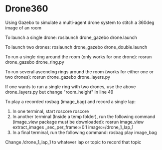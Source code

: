 # Drone360
Using Gazebo to simulate a multi-agent drone system to stitch a 360deg image of an room

To launch a single drone:
roslaunch drone_gazebo drone.launch

To launch two drones:
roslaunch drone_gazebo drone_double.launch

To run a single ring around the room (only works for one drone):
rosrun drone_gazebo drone_ring.py

To run several ascending rings around the room (works for either one or two drones):
rosrun drone_gazebo drone_layers.py

If one wants to run a single ring with two drones, use the above drone_layers.py but change "room_height" in line 49

To play a recorded rosbag (image_bag) and record a single lap:
1. In one terminal, start roscore
roscore
2. In another terminal (Inside a temp folder), run the following command (image_view package must be downloaded):
rosrun image_view extract_images _sec_per_frame:=0.1 image:=/drone_1_lap_1
3. In a final terminal, run the following command:
rosbag play image_bag

Change /drone_1_lap_1 to whatever lap or topic to record that topic
